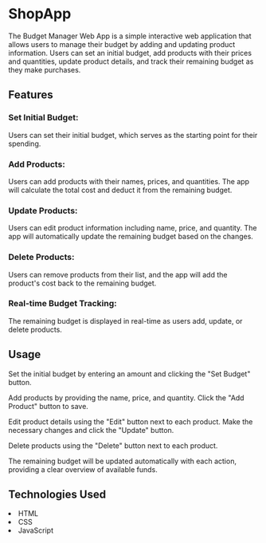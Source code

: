 # ShopApp
The Budget Manager Web App is a simple interactive web application that allows users to manage their budget by adding and updating product information. Users can set an initial budget, add products with their prices and quantities, update product details, and track their remaining budget as they make purchases.

## Features

### Set Initial Budget:
Users can set their initial budget, which serves as the starting point for their spending.

### Add Products:
Users can add products with their names, prices, and quantities. The app will calculate the total cost and deduct it from the remaining budget.

### Update Products:
Users can edit product information including name, price, and quantity. The app will automatically update the remaining budget based on the changes.

### Delete Products:
Users can remove products from their list, and the app will add the product's cost back to the remaining budget.

### Real-time Budget Tracking:
The remaining budget is displayed in real-time as users add, update, or delete products.

## Usage

Set the initial budget by entering an amount and clicking the "Set Budget" button.

Add products by providing the name, price, and quantity. Click the "Add Product" button to save.

Edit product details using the "Edit" button next to each product. Make the necessary changes and click the "Update" button.

Delete products using the "Delete" button next to each product.

 The remaining budget will be updated automatically with each action, providing a clear overview of available funds.

## Technologies Used

<li>HTML</li> 
<li>CSS</li>
<li>JavaScript</li> 

